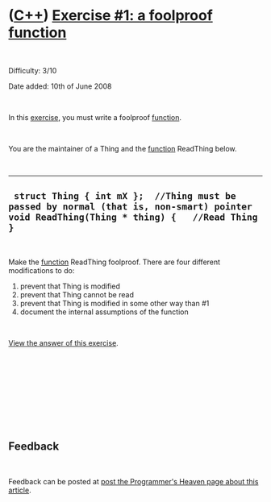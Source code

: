 



 

 

 

 

 

([C++](Cpp.md)) [Exercise \#1: a foolproof function](CppExerciseFoolproofFunction.md)
=======================================================================================

 

Difficulty: 3/10

Date added: 10th of June 2008

 

In this [exercise](CppExercise.md), you must write a foolproof
[function](CppFunction.md).

 

You are the maintainer of a Thing and the [function](CppFunction.md)
ReadThing below.

 

  ---------------------------------------------------------------------------------------------------------------------------------------------
  ` struct Thing { int mX };  //Thing must be passed by normal (that is, non-smart) pointer void ReadThing(Thing * thing) {   //Read Thing }`
  ---------------------------------------------------------------------------------------------------------------------------------------------

 

Make the [function](CppFunction.md) ReadThing foolproof. There are four
different modifications to do:

1.  prevent that Thing is modified
2.  prevent that Thing cannot be read
3.  prevent that Thing is modified in some other way than \#1
4.  document the internal assumptions of the function

 

[View the answer of this
exercise](CppExerciseFoolproofFunctionAnswer.md).

 

 

 

 

 

Feedback
--------

 

Feedback can be posted at [post the Programmer's Heaven page about this
article](http://www.programmersheaven.com/article/100012-C%2b%2b+exercise%3a+a+foolproof+function/info.aspx).

 

 

 

 

 





 



